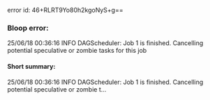 error id: 46+RLRT9Yo80h2kgoNyS+g==
### Bloop error:

25/06/18 00:36:16 INFO DAGScheduler: Job 1 is finished. Cancelling potential speculative or zombie tasks for this job
#### Short summary: 

25/06/18 00:36:16 INFO DAGScheduler: Job 1 is finished. Cancelling potential speculative or zombie t...